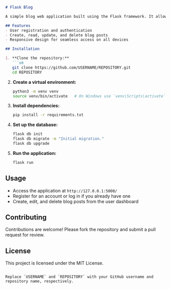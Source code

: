 

```markdown
# Flask Blog

A simple blog web application built using the Flask framework. It allows users to create, edit, and delete blog posts, view a list of posts, and read individual post details. User authentication is implemented to secure access, along with an admin interface for managing content.

## Features
- User registration and authentication
- Create, read, update, and delete blog posts
- Responsive design for seamless access on all devices

## Installation

1. **Clone the repository:**
   ```sh
   git clone https://github.com/USERNAME/REPOSITORY.git
   cd REPOSITORY
   ```

2. **Create a virtual environment:**
   ```sh
   python3 -m venv venv
   source venv/bin/activate   # On Windows use `venv\Scripts\activate`
   ```

3. **Install dependencies:**
   ```sh
   pip install -r requirements.txt
   ```

4. **Set up the database:**
   ```sh
   flask db init
   flask db migrate -m "Initial migration."
   flask db upgrade
   ```

5. **Run the application:**
   ```sh
   flask run
   ```

## Usage

- Access the application at `http://127.0.0.1:5000/`
- Register for an account or log in if you already have one
- Create, edit, and delete blog posts from the user dashboard

## Contributing

Contributions are welcome! Please fork the repository and submit a pull request for review.

## License

This project is licensed under the MIT License.
```

Replace `USERNAME` and `REPOSITORY` with your GitHub username and repository name, respectively.

